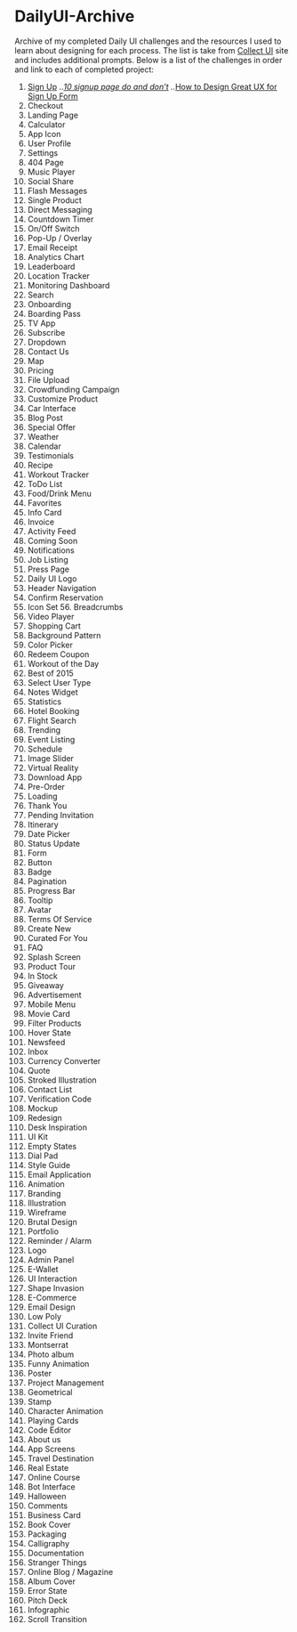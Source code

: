 # DailyUI-Archive
Archive of my completed Daily UI challenges and the resources I used to learn about designing for each process. The list is take from [Collect UI](http://collectui.com/challenges) site and includes additional prompts. Below is a list of the challenges in order and link to each of completed project:


1. [Sign Up](/001-SignUp/001-overview.jpg)
..*[10 signup page do and don’t](https://blog.prototypr.io/10-signup-page-do-and-dont-d4bd93ba2c8f?token=lNPNFOyTTZzWoGb9)
..*[How to Design Great UX for Sign Up Form](https://uxplanet.org/how-to-design-great-ux-for-sign-up-form-8ce39f84659)
2. Checkout
3. Landing Page
4. Calculator
5. App Icon
6. User Profile
7. Settings
8. 404 Page
9. Music Player
10. Social Share
11. Flash Messages
12. Single Product
13. Direct Messaging
14. Countdown Timer
15. On/Off Switch
16. Pop-Up / Overlay
17. Email Receipt
18. Analytics Chart
19. Leaderboard
20. Location Tracker
21. Monitoring Dashboard
22. Search
23. Onboarding
24. Boarding Pass
25. TV App
26. Subscribe
27. Dropdown
28. Contact Us
29. Map
30. Pricing
31. File Upload
32. Crowdfunding Campaign
33. Customize Product
34. Car Interface
35. Blog Post
36. Special Offer
37. Weather
38. Calendar
39. Testimonials
40. Recipe
41. Workout Tracker
42. ToDo List
43. Food/Drink Menu
44. Favorites
45. Info Card
46. Invoice
47. Activity Feed
48. Coming Soon
49. Notifications
50. Job Listing
51. Press Page
52. Daily UI Logo
53. Header Navigation
54. Confirm Reservation
55. Icon Set 56. Breadcrumbs
57. Video Player
58. Shopping Cart
59. Background Pattern
60. Color Picker
61. Redeem Coupon
62. Workout of the Day
63. Best of 2015
64. Select User Type
65. Notes Widget
66. Statistics
67. Hotel Booking
68. Flight Search
69. Trending
70. Event Listing
71. Schedule
72. Image Slider
73. Virtual Reality
74. Download App
75. Pre-Order
76. Loading
77. Thank You
78. Pending Invitation
79. Itinerary
80. Date Picker
81. Status Update
82. Form
83. Button
84. Badge
85. Pagination
86. Progress Bar
87. Tooltip
88. Avatar
89. Terms Of Service
90. Create New
91. Curated For You
92. FAQ
93. Splash Screen
95. Product Tour
96. In Stock
97. Giveaway
98. Advertisement
101. Mobile Menu
102. Movie Card
103. Filter Products
104. Hover State
105. Newsfeed
106. Inbox
107. Currency Converter
108. Quote
109. Stroked Illustration
110. Contact List
111. Verification Code
112. Mockup
113. Redesign
114. Desk Inspiration
115. UI Kit
116. Empty States
117. Dial Pad
118. Style Guide
119. Email Application
120. Animation
121. Branding
122. Illustration
123. Wireframe
124. Brutal Design
125. Portfolio
126. Reminder / Alarm
127. Logo
128. Admin Panel
129. E-Wallet
130. UI Interaction
131. Shape Invasion
132. E-Commerce
133. Email Design
134. Low Poly
135. Collect UI Curation
136. Invite Friend
137. Montserrat
138. Photo album
139. Funny Animation
140. Poster
141. Project Management
142. Geometrical
143. Stamp
144. Character Animation
145. Playing Cards
146. Code Editor
147. About us
148. App Screens
149. Travel Destination
150. Real Estate
152. Online Course
153. Bot Interface
154. Halloween
155. Comments
156. Business Card
157. Book Cover
158. Packaging
159. Calligraphy
160. Documentation
161. Stranger Things
162. Online Blog / Magazine
163. Album Cover
164. Error State
165. Pitch Deck
166. Infographic
167. Scroll Transition
